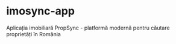 # imosync-app
Aplicația imobiliară PropSync - platformă modernă pentru căutare proprietăți în România
